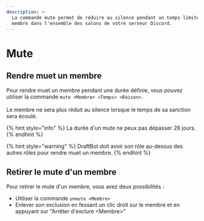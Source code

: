 ```yaml
---
description: >-
  La commande mute permet de réduire au silence pendant un temps limité un
  membre dans l'ensemble des salons de votre serveur Discord.
---
```


# Mute

## Rendre muet un membre

Pour rendre muet un membre pendant une durée définie, vous pouvez utiliser la commande `mute <Membre> <Temps> <Raison>`.\
\
Le membre ne sera plus réduit au silence lorsque le temps de sa sanction sera écoulé.

{% hint style="info" %}
La durée d'un mute ne peux pas dépasser 28 jours.
{% endhint %}

{% hint style="warning" %}
DraftBot doit avoir son rôle au-dessus des autres rôles pour rendre muet un membre.
{% endhint %}

## Retirer le mute d'un membre

Pour retirer le mute d'un membre, vous avez deux possibilités :

* Utiliser la commande `unmute <Membre>`
* Enlever son exclusion en fessant un clic droit sur le membre et en appuyant sur "Arrêter d'exclure \<Membre>"
